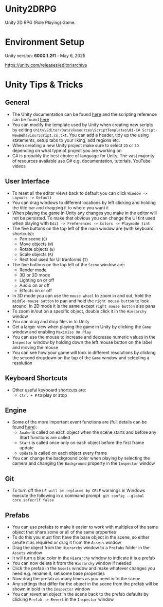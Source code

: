 # Unity2DRPG
Unity 2D RPG (Role Playing) Game.


# Environment Setup

Unity version: **6000.1.2f1** - May 6, 2025  

https://unity.com/releases/editor/archive  


# Unity Tips & Tricks

## General
* The Unity documentation can be found [here](https://docs.unity3d.com/Manual/index.html) 
  and the scripting reference can be found [here](https://docs.unity3d.com/ScriptReference/index.html)
* You can modify the template used by Unity when creating new scripts by editing 
  `Unity\Editor\Data\Resources\ScriptTemplates\81-C# Script-NewBehaviourScript.cs.txt`. 
  You can add a header, tidy up the using statements, setup tabs to your liking, add regions etc.
* When creating a new Unity project make sure to select `2D` or `3D` depending on what 
  type of project you are working on
* C# is probably the best choice of language for Unity. The vast majority of resources 
  available use C# e.g. documentation, tutorials, YouTube videos

## User Interface
* To reset all the editor views back to default you can click `Window -> Layouts -> Default`
* You can drag windows to different locations by left clicking and holding the title bar 
  and dragging it to where you want it
* When playing the game in Unity any changes you make in the editor will not be persisted. 
  To make that obvious you can change the UI tint used when playing with `Edit -> Preferences -> Colors -> Playmode tint`
* The five buttons on the top left of the main window are (with keyboard shortcuts):
  * Pan scene (`Q`)
  * Move objects (`W`)
  * Rotate objects (`E`)
  * Scale objects (`R`)
  * Rect tool used for UI tranforms (`T`)
* The five buttons on the top left of the `Scene` window are:
  * Render mode
  * 3D or 2D mode
  * Lighting on or off
  * Audio on or off
  * Effects on or off
* In 3D mode you can use the `mouse wheel` to zoom in and out, hold the `middle mouse button` 
  to pan and hold the `right mouse button` to look around. In 2D mode it is the same except 
  `right mouse button` also pans
* To zoom in/out on a specific object, double click it in the `Hierarchy` window
* You can drag and drop files in to Unity
* Get a larger view when playing the game in Unity by clicking the `Game` window 
  and enabling `Maximize On Play`
* You can use the mouse to increase and decrease numeric values in the `Inspector` 
  window by holding down the left mouse button on the label and moving the mouse
* You can see how your game will look in different resolutions by clicking the second 
  dropdown on the top of the `Game` window and selecting a resolution

## Keyboard Shortcuts
* Other useful keyboard shortcuts are:
  * `Ctrl + P` to play or stop

## Engine
* Some of the more important event functions are (full details can be found [here](https://docs.unity3d.com/Manual/ExecutionOrder.html)):
  * `Awake` is called on each object when the scene starts and before any Start functions are called
  * `Start` is called once only on each object before the first frame update
  * `Update` is called on each object every frame
* You can change the background color when playing by selecting the camera and changing 
  the `Background` property in the `Inspector` window

## Git
* To turn off the `LF will be replaced by CRLF` warnings in Windows execute the following 
  in a command prompt: `git config --global core.safecrlf false`

## Prefabs
* You can use prefabs to make it easier to work with multiples of the same object that share some or all of the same properties
* To do this you must first have the base object in the scene, so either create it as required or drag it from the `Assets` window
* Drag the object from the `Hierarchy` window to a `Prefabs` folder in the `Assets` window
* It will turn a blue color in the `Hierarchy` window to indicate it is a prefab
* You can now delete it from the `Hierarchy` window if needed
* Click the prefab in the `Assets` window and make whatever changes you need e.g. rename it, set some base properties
* Now drag the prefab as many times as you need in to the scene
* Any settings that differ for the object in the scene from the prefab will be shown in bold in the `Inspector` window
* You can revert an object in the scene back to the prefab defaults by clicking `Prefab -> Revert` in the `Inspector` window
